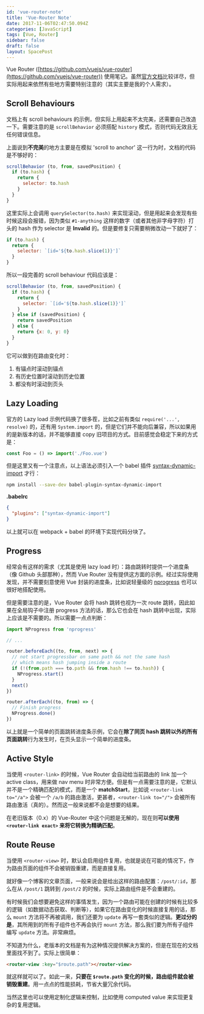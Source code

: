 ```yaml
---
id: 'vue-router-note'
title: 'Vue-Router Note'
date: 2017-11-06T02:47:50.094Z
categories: [JavaScript]
tags: [Vue, Router]
sidebar: false
draft: false
layout: SpacePost
---
```





Vue Router ([https://github.com/vuejs/vue-router](https://github.com/vuejs/vue-router)) 使用笔记。虽然[官方文档](https://router.vuejs.org/)比较详尽，但实际用起来依然有些地方需要特别注意的（其实主要是我的个人需求）。

<!--more-->

## Scroll Behaviours

文档上有 scroll behaviours 的示例，但实际上用起来不太完美，还需要自己改造一下。需要注意的是 `scrollBehavior` 必须搭配 `history` 模式，否则代码无效且无任何错误信息。

上面说到**不完美**的地方主要是在模拟 'scroll to anchor' 这一行为时，文档的代码是不够好的：

```javascript
scrollBehavior (to, from, savedPosition) {
  if (to.hash) {
    return {
      selector: to.hash
    }
  }
}
```

这里实际上会调用 `querySelector(to.hash)` 来实现滚动，但是用起来会发现有些时候这段会报错，因为类似 `#1-anything` 这样的数字（或者其他非字母字符）打头的 hash 作为 selector 是 **Invalid** 的。但是要修复只需要稍微改动一下就好了：

```javascript
if (to.hash) {
  return {
    selector: `[id='${to.hash.slice(1)}']`
  }
}
```

所以一段完善的 scroll behaviour 代码应该是：

```javascript
scrollBehavior (to, from, savedPosition) {
  if (to.hash) {
    return {
      selector: `[id='${to.hash.slice(1)}']`
    }
  } else if (savedPosition) {
    return savedPosition
  } else {
    return {x: 0, y: 0}
  }
}
```

它可以做到在路由变化时：

1. 有锚点时滚动到锚点
2. 有历史位置时滚动到历史位置
3. 都没有时滚动到页头

## Lazy Loading

官方的 Lazy load 示例代码换了很多茬，比如之前有类似 `require('...', resolve)` 的，还有用 `System.import` 的，但是它们并不能向后兼容，所以如果用的是新版本的话，并不能够直接 copy 旧项目的方式。目前感觉会稳定下来的方式是：

```javascript
const Foo = () => import('./Foo.vue')
```

但是这里又有一个注意点，以上语法必须引入一个 babel 插件 [syntax-dynamic-import](https://babeljs.io/docs/plugins/syntax-dynamic-import/) 才行：

```bash
npm install --save-dev babel-plugin-syntax-dynamic-import
```

**.babelrc**

```json
{
  "plugins": ["syntax-dynamic-import"]
}
```

以上就可以在 webpack + babel 的环境下实现代码分块了。

## Progress

经常会有这样的需求（尤其是使用 lazy load 时）：路由跳转时提供一个进度条（像 Github 头部那种），然而 Vue Router 没有提供这方面的示例。经过实际使用发现，并不需要刻意使用 Vue 封装的进度条，比如说轻量级的 [nprogress](https://github.com/rstacruz/nprogress) 也可以很好地搭配使用。

但是需要注意的是，Vue Router 会将 hash 跳转也视为一次 route 跳转，因此如果在全局钩子中注册 progress 方法的话，那么它也会在 hash 跳转中出现，实际上应该是不需要的。所以需要一点点判断：

```javascript
import NProgress from 'nprogress'

// ...

router.beforeEach((to, from, next) => {
  // not start progressbar on same path && not the same hash
  // which means hash jumping inside a route
  if (!(from.path === to.path && from.hash !== to.hash)) {
    NProgress.start()
  }
  next()
})

router.afterEach((to, from) => {
  // Finish progress
  NProgress.done()
})
```

以上就是一个简单的页面跳转进度条示例，它会在**除了同页 hash 跳转以外的所有页面跳转**行为发生时，在页头显示一个简单的进度条。

## Active Style

当使用 `<router-link>` 的时候，Vue Router 会自动给当前路由的 link 加一个 active class，用来做 nav menu 时非常方便。但是有一点需要注意的是，它默认并不是一个精确匹配的模式，而是一个 **matchStart**，比如说 `<router-link to="/a">` 会被一个 `/a/b` 的路由激活，更甚者，`<router-link to="/">` 会被所有路由激活（真的）。然而这一般来说都不会是想要的结果。

在老旧版本（0.x）的 Vue-Router 中这个问题是无解的，现在则**可以使用 `<router-link exact>` 来将它转换为精确匹配**。

## Route Reuse

当使用 `<router-view>` 时，默认会启用组件复用，也就是说在可能的情况下，作为路由页面的组件不会被销毁重建，而是直接复用。

就好像一个博客的文章页面，一般来说会是给出这样的路由配置：`/post/:id`，那么在从 `/post/1` 跳转到 `/post/2` 的时候，实际上路由组件是不会重建的。

有时候我们会想要避免这样的事情发生，因为一个路由可能在创建的时候有比较多的逻辑（如数据动态获取、判断等），如果它在路由变化的时候直接复用的话，那么 `mount` 方法将不再被调用，我们还要为 `update` 再写一套类似的逻辑。**更过分的是**，其所用到的所有子组件也不再会执行 `mount` 方法，那么我们要为所有子组件编写 `update` 方法。非常麻烦。

不知道为什么，老版本的文档是有为这种情况提供解决方案的，但是在现在的文档里面找不到了。实际上很简单：

```html
<router-view :key="$route.path"></router-view>
```

就这样就可以了。如此一来，**只要在 `$route.path` 变化的时候，路由组件就会被销毁重建**。用一点点的性能损耗，节省大量冗余代码。

当然这里也可以使用定制化逻辑来控制，比如使用 computed value 来实现更复杂的复用逻辑。
